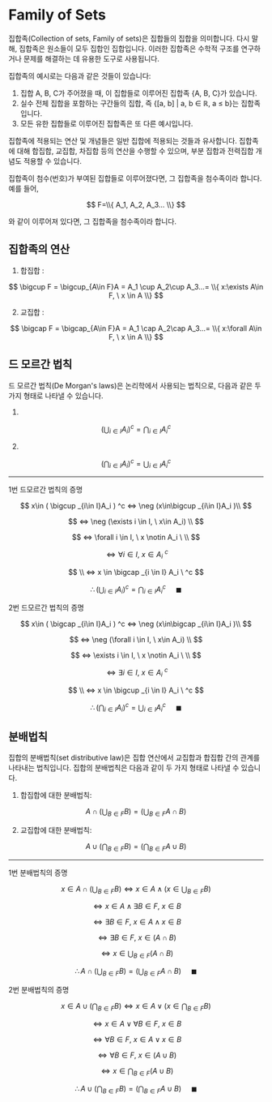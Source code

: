<h1>Family of Sets</h1>
집합족(Collection of sets, Family of sets)은 집합들의 집합을 의미합니다. 다시 말해, 집합족은 원소들이 모두 집합인 집합입니다. 이러한 집합족은 수학적 구조를 연구하거나 문제를 해결하는 데 유용한 도구로 사용됩니다.

집합족의 예시로는 다음과 같은 것들이 있습니다:

1. 집합 A, B, C가 주어졌을 때, 이 집합들로 이루어진 집합족 {A, B, C}가 있습니다.
2. 실수 전체 집합을 포함하는 구간들의 집합, 즉 {[a, b] | a, b ∈ ℝ, a ≤ b}는 집합족입니다.
3. 모든 유한 집합들로 이루어진 집합족은 또 다른 예시입니다.

집합족에 적용되는 연산 및 개념들은 일반 집합에 적용되는 것들과 유사합니다. 집합족에 대해 합집합, 교집합, 차집합 등의 연산을 수행할 수 있으며, 부분 집합과 전력집합 개념도 적용할 수 있습니다.

집합족이 첨수(번호)가 부여된 집합들로 이루어졌다면, 그 집합족을 첨수족이라 합니다.
예를 들어, 

$$
F=\\{ A_1, A_2, A_3... \\}
$$

와 같이 이루어져 있다면, 그 집합족을 첨수족이라 합니다.

<h2>집합족의 연산</h2>


1. 합집합 : 

$$
\bigcup F = \bigcup_{A\in F}A = A_1 \cup A_2\cup A_3...= \\{ x:\exists A\in F, \ x \in A \\}
$$

2. 교집합 : 

$$
\bigcap F = \bigcap_{A\in F}A = A_1 \cap A_2\cap A_3...= \\{ x:\forall A\in F, \ x \in A \\} 
$$

<h2>드 모르간 법칙</h2>

드 모르간 법칙(De Morgan's laws)은 논리학에서 사용되는 법칙으로, 다음과 같은 두 가지 형태로 나타낼 수 있습니다.

1.

$$
( \bigcup _{i\in I}A_i ) ^c=\bigcap _{i\in I}{A_i}^c
$$

2.

$$
( \bigcap _{i\in I}A_i ) ^c=\bigcup _{i\in I}{A_i}^c
$$

<hr>
1번 드모르간 법칙의 증명


$$
x\in ( \bigcup _{i\in I}A_i ) ^c ⇔ \neg (x\in\bigcup _{i\in I}A_i )\\
$$

$$
⇔ \neg (\exists i \in I, \ x\in A_i) \\
$$

$$
⇔ \forall i \in I, \ x \notin A_i \ \\
$$

$$
⇔ \forall i \in I, \ x \in A_i \ ^c
$$

$$
\\ ⇔ x \in \bigcap _{i \in I} A_i \ ^c
$$

$$
\therefore ( \bigcup _{i\in I}A_i ) ^c=\bigcap _{i\in I}{A_i}^c \ \ \ \ \ \blacksquare
$$

2번 드모르간 법칙의 증명

$$
x\in ( \bigcap _{i\in I}A_i ) ^c ⇔ \neg (x\in\bigcap _{i\in I}A_i )\\
$$

$$
⇔ \neg (\forall i \in I, \ x\in A_i) \\ 
$$

$$
⇔ \exists i \in I, \ x \notin A_i \ \\
$$

$$
⇔ \exists i \in I, \ x \in A_i \ ^c
$$

$$
\\ ⇔ x \in \bigcup _{i \in I} A_i \ ^c
$$

$$
\therefore ( \bigcap _{i\in I}A_i ) ^c=\bigcup _{i\in I}{A_i}^c \ \ \ \ \ \blacksquare
$$

<h2>분배법칙</h2>

집합의 분배법칙(set distributive law)은 집합 연산에서 교집합과 합집합 간의 관계를 나타내는 법칙입니다. 집합의 분배법칙은 다음과 같이 두 가지 형태로 나타낼 수 있습니다.

1. 합집합에 대한 분배법칙:

$$
A \cap (\bigcup _{B\in F}B)=(\bigcup _{B\in F}A \cap B)
$$

2. 교집합에 대한 분배법칙: 

$$
A \cup (\bigcap _{B\in F}B)=(\bigcap _{B\in F}A \cup B)
$$

<hr>

1번 분배법칙의 증명

$$
x\in A \cap (\bigcup _{B\in F}B)⇔ x \in A \land (x\in \bigcup _{B\in F}B)
$$

$$
⇔ x\in A \land \exists B \in F, \ x\in B
$$

$$
⇔ \exists B\in F, \ x\in A \land x\in B
$$

$$
⇔ \exists B \in F, \ x\in (A\cap B)
$$

$$
⇔ x\in \bigcup _{B\in F}(A\cap B)
$$

$$
\therefore A \cap (\bigcup _{B\in F}B)=(\bigcup _{B\in F}A \cap B) \ \ \ \ \ \blacksquare
$$

2번 분배법칙의 증명

$$
x\in A \cup (\bigcap _{B\in F}B)
⇔ x \in A \lor (x\in \bigcap _{B\in F}B)
$$

$$
⇔ x\in A \lor \forall B \in F, \ x\in B
$$

$$
⇔ \forall B\in F, \ x\in A \lor x\in B
$$

$$
⇔ \forall B \in F, \ x\in (A\cup B)
$$

$$
⇔ x\in \bigcap _{B\in F}(A\cup B)
$$

$$
\therefore A \cup (\bigcap _{B\in F}B)=(\bigcap _{B\in F}A \cup B) \ \ \ \ \ \blacksquare
$$
